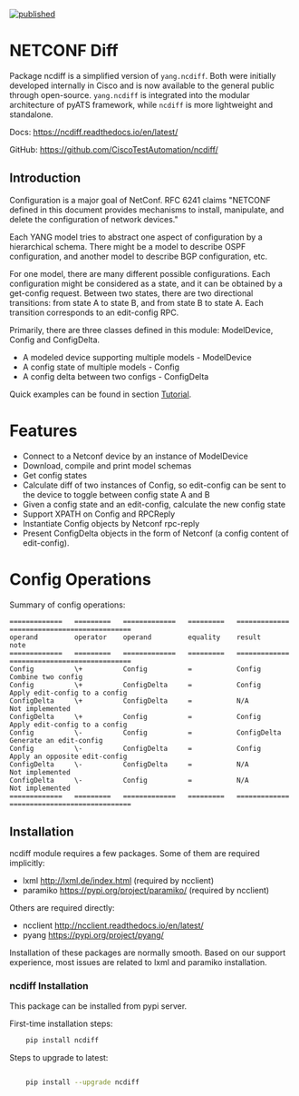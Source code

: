 [![published](https://static.production.devnetcloud.com/codeexchange/assets/images/devnet-published.svg)](https://developer.cisco.com/codeexchange/github/repo/CiscoTestAutomation/ncdiff)

# NETCONF Diff

Package ncdiff is a simplified version of `yang.ncdiff`. Both were initially
developed internally in Cisco and is now available to the general public through
open-source. `yang.ncdiff` is integrated into the modular architecture of pyATS
framework, while `ncdiff` is more lightweight and standalone.

Docs: https://ncdiff.readthedocs.io/en/latest/

GitHub: https://github.com/CiscoTestAutomation/ncdiff/


## Introduction


Configuration is a major goal of NetConf. RFC 6241 claims "NETCONF defined in
this document provides mechanisms to install, manipulate, and delete the
configuration of network devices."

Each YANG model tries to abstract one aspect of configuration by a hierarchical
schema. There might be a model to describe OSPF configuration, and another
model to describe BGP configuration, etc.

For one model, there are many different possible configurations. Each
configuration might be considered as a state, and it can be obtained by a
get-config request. Between two states, there are two directional transitions:
from state A to state B, and from state B to state A. Each transition
corresponds to an edit-config RPC.

Primarily, there are three classes defined in this module: ModelDevice, Config
and ConfigDelta.

* A modeled device supporting multiple models - ModelDevice
* A config state of multiple models - Config
* A config delta between two configs - ConfigDelta

Quick examples can be found in section [Tutorial](ttps://ncdiff.readthedocs.io/en/latest/usage_tutorial.html>).

# Features


* Connect to a Netconf device by an instance of ModelDevice
* Download, compile and print model schemas
* Get config states
* Calculate diff of two instances of Config, so edit-config can be sent to the
  device to toggle between config state A and B
* Given a config state and an edit-config, calculate the new config state
* Support XPATH on Config and RPCReply
* Instantiate Config objects by Netconf rpc-reply
* Present ConfigDelta objects in the form of Netconf (a config content of
  edit-config).

# Config Operations

Summary of config operations:

```text
=============   =========   =============   =========   =============   ==============================
operand         operator    operand         equality    result          note
=============   =========   =============   =========   =============   ==============================
Config          \+          Config          =           Config          Combine two config
Config          \+          ConfigDelta     =           Config          Apply edit-config to a config
ConfigDelta     \+          ConfigDelta     =           N/A             Not implemented
ConfigDelta     \+          Config          =           Config          Apply edit-config to a config
Config          \-          Config          =           ConfigDelta     Generate an edit-config
Config          \-          ConfigDelta     =           Config          Apply an opposite edit-config
ConfigDelta     \-          ConfigDelta     =           N/A             Not implemented
ConfigDelta     \-          Config          =           N/A             Not implemented
=============   =========   =============   =========   =============   ==============================
```


## Installation


ncdiff module requires a few packages. Some of them are required implicitly:

* lxml http://lxml.de/index.html (required by ncclient)
* paramiko https://pypi.org/project/paramiko/ (required by ncclient)

Others are required directly:

* ncclient http://ncclient.readthedocs.io/en/latest/
* pyang https://pypi.org/project/pyang/

Installation of these packages are normally smooth. Based on our support
experience, most issues are related to lxml and paramiko installation.

### ncdiff Installation

This package can be installed from pypi server.

First-time installation steps:

```bash
    pip install ncdiff
```

Steps to upgrade to latest:

```bash

    pip install --upgrade ncdiff

```
